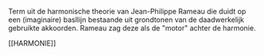 Term uit de harmonische theorie van Jean-Philippe Rameau die duidt op een (imaginaire) basllijn bestaande uit grondtonen van de daadwerkelijk gebruikte akkoorden.
Rameau zag deze als de "motor" achter de harmonie.

[[HARMONIE]]